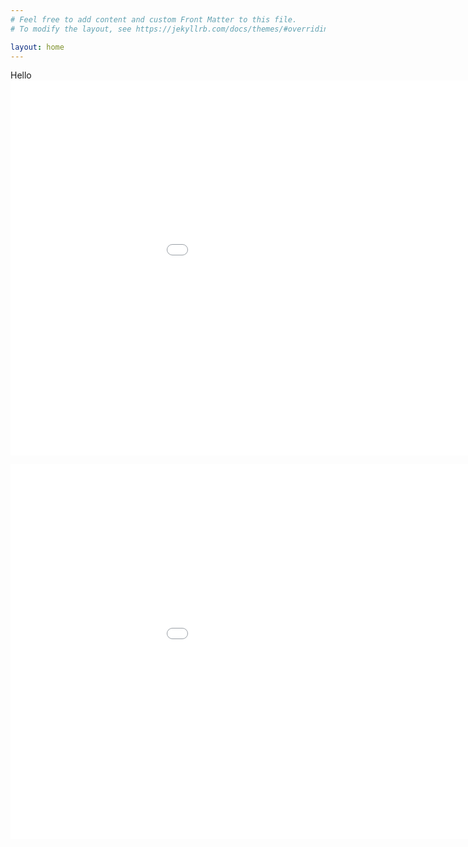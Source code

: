 ```yaml
---
# Feel free to add content and custom Front Matter to this file.
# To modify the layout, see https://jekyllrb.com/docs/themes/#overriding-theme-defaults

layout: home
---
```

Hello
<embed 
       type="text/html" 
       src="Periodic.html"
       width="1100"
       height="600"
       >

<embed type="text/html" src="Crime.html" width="1100" height="600">
